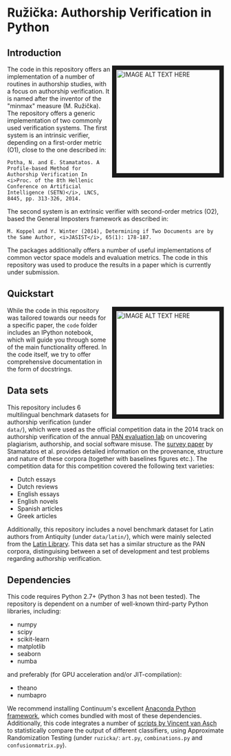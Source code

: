 # Ružička: Authorship Verification in Python

## Introduction
<img align="right" src="https://cloud.githubusercontent.com/assets/4376879/11402489/8703f80a-9398-11e5-8091-2b1ed5b2bb97.png" 
alt="IMAGE ALT TEXT HERE" height="240" border="10"/>
The code in this repository offers an implementation of a number of routines in authorship studies, with a focus on authorship verification. It is named after the inventor of the "minmax" measure (M. Ružička). The repository offers a generic implementation of two commonly used verification systems. The first system is an intrinsic verifier, depending on a first-order metric (O1), close to the one described in:

```
Potha, N. and E. Stamatatos. A Profile-based Method for Authorship Verification In <i>Proc. of the 8th Hellenic Conference on Artificial Intelligence (SETN)</i>, LNCS, 8445, pp. 313-326, 2014.
```

The second system is an extrinsic verifier with second-order metrics (O2), based the General Imposters framework as described in:

```
M. Koppel and Y. Winter (2014), Determining if Two Documents are by the Same Author, <i>JASIST</i>, 65(1): 178-187.
```

The packages additionally offers a number of useful implementations of common vector space models and evaluation metrics. The code in this repository was used to produce the results in a paper which is currently under submission.


## Quickstart

<img align="right" src="https://cloud.githubusercontent.com/assets/4376879/11402488/87041952-9398-11e5-82f9-cf3abcbe5f53.png" 
alt="IMAGE ALT TEXT HERE" height="240" border="10" style="float: right;" />
While the code in this repository was tailored towards our needs for a specific paper, the `code` folder includes an IPython notebook, which will guide you through some of the main functionality offered. In the code itself, we try to offer comprehensive documentation in the form of docstrings.

## Data sets
This repository includes 6 multilingual benchmark datasets for authorship verification (under `data/`), which were used as the official competition data in the 2014 track on authorship verification of the annual [PAN evaluation lab](http://www.uni-weimar.de/medien/webis/events/pan-14/pan14-web/) on uncovering plagiarism, authorship, and social software misuse. The [survey paper](http://www.uni-weimar.de/medien/webis/events/pan-14/pan14-papers-final/pan14-authorship-verification/stamatatos14-overview.pdf) by Stamatatos et al. provides detailed information on the provenance, structure and nature of these corpora (together with baselines figures etc.). The competition data for this competition covered the following text varieties:
* Dutch essays
* Dutch reviews
* English essays
* English novels
* Spanish articles
* Greek articles

Additionally, this repository includes a novel benchmark dataset for Latin authors from Antiquity (under `data/latin/`), which were mainly selected from the [Latin Library](http://www.thelatinlibrary.com/). This data set has a similar structure as the PAN corpora, distinguising between a set of development and test problems regarding authorship verification. 

## Dependencies
This code requires Python 2.7+ (Python 3 has not been tested). The repository is dependent on a number of well-known third-party Python libraries, including:
+ numpy
+ scipy
+ scikit-learn
+ matplotlib
+ seaborn
+ numba

and preferably (for GPU acceleration and/or JIT-compilation):
+ theano
+ numbapro

We recommend installing Continuum's excellent [Anaconda Python framework](https://www.continuum.io/downloads), which comes bundled with most of these dependencies. Additionally, this code integrates a number of [scripts by Vincent van Asch](http://www.cnts.ua.ac.be/~vincent/software.html) to statistically compare the output of different classifiers, using Approximate Randomization Testing (under `ruzicka/`: `art.py`, `combinations.py` and `confusionmatrix.py`).



